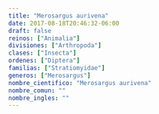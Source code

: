 ```yaml
---
title: "Merosargus aurivena"
date: 2017-08-18T20:46:32-06:00
draft: false
reinos: ["Animalia"]
divisiones: ["Arthropoda"]
clases: ["Insecta"]
ordenes: ["Diptera"]
familias: ["Stratiomyidae"]
generos: ["Merosargus"]
nombre_cientifico: "Merosargus aurivena"
nombre_comun: ""
nombre_ingles: ""
---
```

